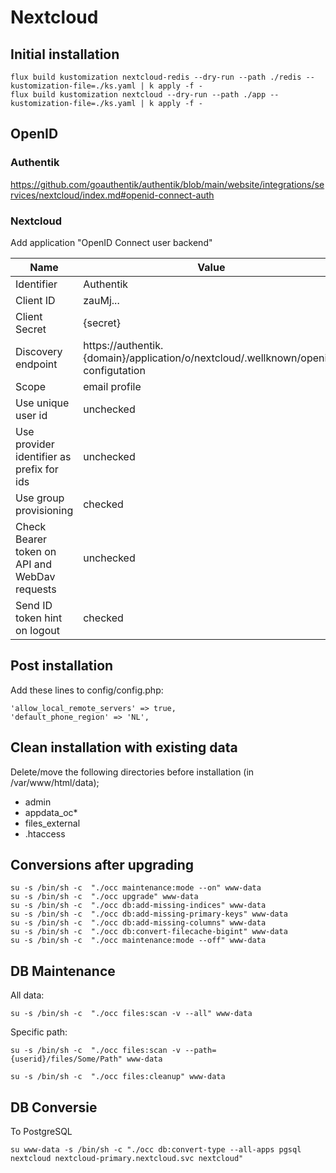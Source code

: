 # Nextcloud

## Initial installation

```shell
flux build kustomization nextcloud-redis --dry-run --path ./redis --kustomization-file=./ks.yaml | k apply -f -
flux build kustomization nextcloud --dry-run --path ./app --kustomization-file=./ks.yaml | k apply -f -
```

## OpenID

### Authentik

https://github.com/goauthentik/authentik/blob/main/website/integrations/services/nextcloud/index.md#openid-connect-auth

### Nextcloud
Add application "OpenID Connect user backend"

|Name|Value                                                                                 |
|-----|--------------------------------------------------------------------------------------|
|Identifier| Authentik                                                                            |
|Client ID| zauMj...                                                                             |
|Client Secret| {secret}                                                                             |
|Discovery endpoint| https://authentik.{domain}/application/o/nextcloud/.wellknown/openid-configutation   |
|Scope| email profile                                                                        |
|Use unique user id| unchecked                                                                            |
|Use provider identifier as prefix for ids| unchecked                                                                            |
|Use group provisioning| checked                                                                              |
|Check Bearer token on API and WebDav requests| unchecked                                                                            |
|Send ID token hint on logout| checked                                                                              |


## Post installation

Add these lines to config/config.php:

```shell
'allow_local_remote_servers' => true,
'default_phone_region' => 'NL',
```

## Clean installation with existing data

Delete/move the following directories before installation (in /var/www/html/data);
- admin
- appdata_oc*
- files_external
- .htaccess

## Conversions after upgrading

```shell
su -s /bin/sh -c  "./occ maintenance:mode --on" www-data
su -s /bin/sh -c  "./occ upgrade" www-data
su -s /bin/sh -c  "./occ db:add-missing-indices" www-data
su -s /bin/sh -c  "./occ db:add-missing-primary-keys" www-data
su -s /bin/sh -c  "./occ db:add-missing-columns" www-data
su -s /bin/sh -c  "./occ db:convert-filecache-bigint" www-data
su -s /bin/sh -c  "./occ maintenance:mode --off" www-data
```

## DB Maintenance

All data:
```shell
su -s /bin/sh -c  "./occ files:scan -v --all" www-data
```
Specific path:
```shell
su -s /bin/sh -c  "./occ files:scan -v --path={userid}/files/Some/Path" www-data
```

```shell
su -s /bin/sh -c  "./occ files:cleanup" www-data
```

## DB Conversie

To PostgreSQL

```shell
su www-data -s /bin/sh -c "./occ db:convert-type --all-apps pgsql nextcloud nextcloud-primary.nextcloud.svc nextcloud"
```

